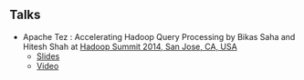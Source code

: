 <!--
   Licensed to the Apache Software Foundation (ASF) under one or more
   contributor license agreements.  See the NOTICE file distributed with
   this work for additional information regarding copyright ownership.
   The ASF licenses this file to You under the Apache License, Version 2.0
   (the "License"); you may not use this file except in compliance with
   the License.  You may obtain a copy of the License at

       http://www.apache.org/licenses/LICENSE-2.0

   Unless required by applicable law or agreed to in writing, software
   distributed under the License is distributed on an "AS IS" BASIS,
   WITHOUT WARRANTIES OR CONDITIONS OF ANY KIND, either express or implied.
   See the License for the specific language governing permissions and
   limitations under the License.
-->

<head><title>Presentations and Talks on Tez</title></head>

Talks
-----
-   Apache Tez : Accelerating Hadoop Query Processing by Bikas Saha and
    Hitesh Shah at [Hadoop Summit 2014, San Jose, CA, USA](http://hadoopsummit.org/san-jose/)
    -   [Slides](https://www.slideshare.net/Hadoop_Summit/w-1205phall1saha)
    -   [Video](https://www.youtube.com/watch?v=yf_hBiZy3nk)

